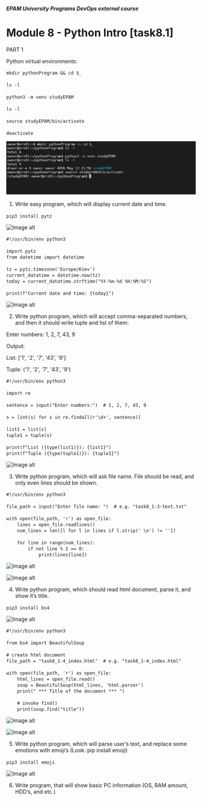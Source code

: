 ##### EPAM University Programs DevOps external course
# Module 8 - Python Intro  [task8.1]

PART 1

Python virtual environments:

```
mkdir pythonProgram && cd $_

ls -l

python3 -m venv studyEPAM

ls -l

source studyEPAM/bin/activate

deactivate
```

![Image alt](img/module_8_task_8_1_part1_0.png)

1. Write easy program, which will display current date and time.

```pip3 install pytz```

![Image alt](img/module_8_task_8_1_part1_1-0.png)

```
#!/usr/bin/env python3

import pytz
from datetime import datetime

tz = pytz.timezone('Europe/Kiev')
current_datatime = datetime.now(tz)
today = current_datatime.strftime("%Y-%m-%d %H:%M:%S")

print(f"Current date and time: {today}")
```

![Image alt](img/module_8_task_8_1_part1_1.png)

2. Write python program, which will accept comma-separated numbers, and then it
should write tuple and list of them:

Enter numbers: 1, 2, 7, 43, 9

Output:

List: ['1', '2', '7', '43', '9']

Tuple: ('1', '2', '7', '43', '9')

```
#!/usr/bin/env python3

import re

sentence = input("Enter numbers:")  # 1, 2, 7, 43, 9

s = [int(s) for s in re.findall(r'\d+', sentence)]

list1 = list(s)
tuple1 = tuple(s)

print(f"List ({type(list1)}): {list1}")
print(f"Tuple ({type(tuple1)}): {tuple1}")
```

![Image alt](img/module_8_task_8_1_part1_2.png)

3. Write python program, which will ask file name. File should be read, and only even lines should be shown.

```
#!/usr/bin/env python3

file_path = input("Enter file name: ")  # e.g. "task8_1-3-text.txt"

with open(file_path, 'r') as open_file:
    lines = open_file.readlines()
    num_lines = len([l for l in lines if l.strip(' \n') != ''])

    for line in range(num_lines):
        if not line % 2 == 0:
            print(lines[line])
```

![Image alt](img/module_8_task_8_1_part1_3-0.png)

![Image alt](img/module_8_task_8_1_part1_3.png)

4. Write python program, which should read html document, parse it, and show it’s title.

```pip3 install bs4```

![Image alt](img/module_8_task_8_1_part1_4-0.png)

```
#!/usr/bin/env python3

from bs4 import BeautifulSoup

# create html document
file_path = "task8_1-4_index.html"  # e.g. "task8_1-4_index.html"

with open(file_path, 'r') as open_file:
    html_lines = open_file.read()
    soup = BeautifulSoup(html_lines, 'html.parser')
    print(" *** Title of the document *** ")
    
    # invoke find()
    print(soup.find("title"))
```

![Image alt](img/module_8_task_8_1_part1_4-1.png)

![Image alt](img/module_8_task_8_1_part1_4-2.png)

5. Write python program, which will parse user’s text, and replace some emotions with emoji’s (Look: pip install emoji)

```pip3 install emoji```

![Image alt](img/module_8_task_8_1_part1_5-0.png)

6. Write program, that will show basic PC information (OS, RAM amount, HDD’s, and etc.)
